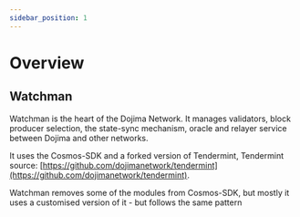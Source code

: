 ```yaml
---
sidebar_position: 1
---
```


<!-- @format -->

# Overview

## Watchman

Watchman is the heart of the Dojima Network. It manages validators, block producer selection, the state-sync mechanism, oracle and relayer service between Dojima and other networks.

It uses the Cosmos-SDK and a forked version of Tendermint, Tendermint source:
[https://github.com/dojimanetwork/tendermint](https://github.com/dojimanetwork/tendermint).

Watchman removes some of the modules from Cosmos-SDK, but mostly it uses a customised version of it - but follows the same pattern
